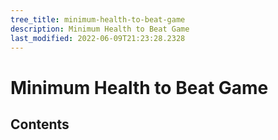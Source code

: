 ```yaml
---
tree_title: minimum-health-to-beat-game
description: Minimum Health to Beat Game
last_modified: 2022-06-09T21:23:28.2328
---
```


# Minimum Health to Beat Game

## Contents

